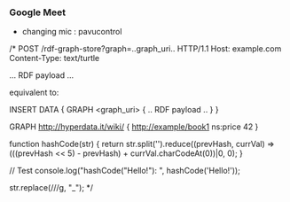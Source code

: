 ### Google Meet
* changing mic : pavucontrol


/*
POST /rdf-graph-store?graph=..graph_uri.. HTTP/1.1
Host: example.com
Content-Type: text/turtle

... RDF payload ...

equivalent to:

INSERT DATA { GRAPH <graph_uri> { .. RDF payload .. } }

GRAPH <http://hyperdata.it/wiki/> {
 <http://example/book1>  ns:price  42
}

function hashCode(str) {
 return str.split('').reduce((prevHash, currVal) =>
   (((prevHash << 5) - prevHash) + currVal.charCodeAt(0))|0, 0);
}

// Test
console.log("hashCode(\"Hello!\"): ", hashCode('Hello!'));

str.replace(/\//g, "_");
*/
